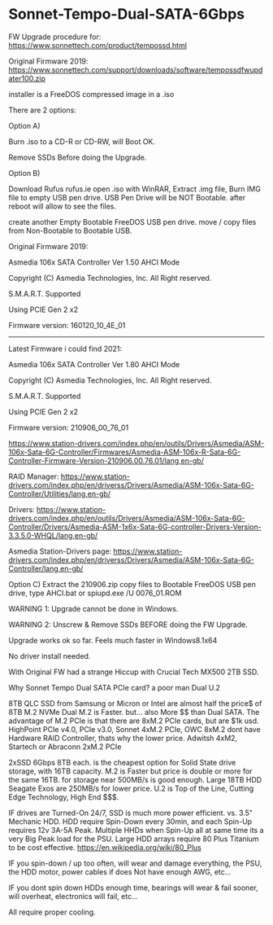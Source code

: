 # Sonnet-Tempo-Dual-SATA-6Gbps
FW Upgrade procedure for:  
https://www.sonnettech.com/product/tempossd.html

Original Firmware 2019:
https://www.sonnettech.com/support/downloads/software/tempossdfwupdater100.zip

installer is a FreeDOS compressed image in a .iso

There are 2 options:

Option A)

Burn .iso to a CD-R or CD-RW, will Boot OK.

Remove SSDs Before doing the Upgrade.

Option B) 

Download Rufus rufus.ie
open .iso with WinRAR,
Extract .img file,
Burn IMG file to empty USB pen drive.
USB Pen Drive will be NOT Bootable.
after reboot will allow to see the files.

create another Empty Bootable FreeDOS USB pen drive.
move / copy files from Non-Bootable to Bootable USB.

Original Firmware 2019:

Asmedia 106x SATA Controller Ver 1.50 AHCI Mode

Copyright (C) Asmedia Technologies, Inc. All Right reserved.

S.M.A.R.T. Supported

Using PCIE Gen 2 x2

Firmware version: 160120_10_4E_01

------

Latest Firmware i could find 2021:

Asmedia 106x SATA Controller Ver 1.80 AHCI Mode

Copyright (C) Asmedia Technologies, Inc. All Right reserved.

S.M.A.R.T. Supported

Using PCIE Gen 2 x2

Firmware version: 210906_00_76_01

https://www.station-drivers.com/index.php/en/outils/Drivers/Asmedia/ASM-106x-Sata-6G-Controller/Firmwares/Asmedia-ASM-106x-R-Sata-6G-Controller-Firmware-Version-210906.00.76.01/lang,en-gb/

RAID Manager:
https://www.station-drivers.com/index.php/en/driverss/Drivers/Asmedia/ASM-106x-Sata-6G-Controller/Utilities/lang,en-gb/

Drivers:
https://www.station-drivers.com/index.php/en/outils/Drivers/Asmedia/ASM-106x-Sata-6G-Controller/Drivers/Asmedia-ASM-1x6x-Sata-6G-controller-Drivers-Version-3.3.5.0-WHQL/lang,en-gb/

Asmedia Station-Drivers page:
https://www.station-drivers.com/index.php/en/driverss/Drivers/Asmedia/ASM-106x-Sata-6G-Controller/lang,en-gb/

Option C)
Extract the 210906.zip
copy files to Bootable FreeDOS USB pen drive,
type AHCI.bat
or 
spiupd.exe /U 0076_01.ROM

WARNING 1:
Upgrade cannot be done in Windows.

WARNING 2:
Unscrew & Remove SSDs BEFORE doing the FW Upgrade.

Upgrade works ok so far.
Feels much faster in Windows8.1x64

No driver install needed.

With Original FW had a strange Hiccup with Crucial Tech MX500 2TB SSD.

Why Sonnet Tempo Dual SATA PCIe card?
a poor man Dual U.2

8TB QLC SSD from Samsung or Micron or Intel are almost half the price$ of 8TB M.2 NVMe
Dual M.2 is Faster. but... also More $$ than Dual SATA.
The advantage of M.2 PCIe is that there are 8xM.2 PCIe cards, but are $1k usd. 
HighPoint PCIe v4.0, PCIe v3.0, 
Sonnet 4xM.2 PCIe,
OWC 8xM.2 dont have Hardware RAID Controller, thats why the lower price.
Adwitsh 4xM2,
Startech or Abraconn 2xM.2 PCIe

2xSSD 6Gbps 8TB each. is the cheapest option for Solid State drive storage, with 16TB capacity.
M.2 is Faster but price is double or more for the same 16TB.
for storage near 500MB/s is good enough.
Large 18TB HDD Seagate Exos are 250MB/s for lower price.
U.2 is Top of the Line, Cutting Edge Technology, High End $$$.

IF drives are Turned-On 24/7, SSD is much more power efficient.
vs. 3.5" Mechanic HDD.
HDD require Spin-Down every 30min,
and each Spin-Up requires 12v 3A-5A Peak.
Multiple HHDs when Spin-Up all at same time its a very Big Peak load for the PSU.
Large HDD arrays require 80 Plus Titanium to be cost effective.
https://en.wikipedia.org/wiki/80_Plus

IF you spin-down / up too often, will wear and damage everything, the PSU, the HDD motor, power cables if does Not have enough AWG, etc...

IF you dont spin down HDDs enough time, bearings will wear & fail sooner, will overheat, electronics will fail, etc...

All require proper cooling.
